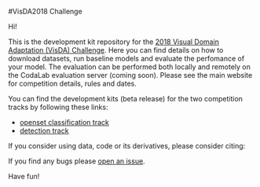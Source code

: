 #VisDA2018 Challenge

Hi!

This is the development kit repository for the [2018 Visual Domain Adaptation (VisDA) Challenge](http://ai.bu.edu/visda-2018/). Here you can find details on how to download datasets, run baseline models and evaluate the perfomance of your model. The evaluation can be performed both locally and remotely on the CodaLab evaluation server (coming soon). Please see the main website for competition details, rules and dates.

You can find the development kits (beta release) for the two competition tracks by following these links:
- [openset classification track](classification)
- [detection track](detection) 


If you consider using data, code or its derivatives, please consider citing:



If you find any bugs please [open an issue](https://github.com/MInner/taskcv-2018-public/issues).

Have fun!

